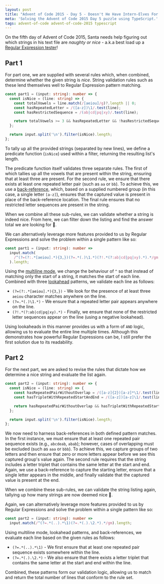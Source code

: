 ```yaml
---
layout: post
title: "Advent of Code 2015 - Day 5 - Doesn't He Have Intern-Elves For This?"
meta: 'Solving the Advent of Code 2015 Day 5 puzzle using TypeScript.'
tags: advent-of-code advent-of-code-2015 typescript
---
```


On the fifth day of Advent of Code 2015, Santa needs help figuring out which strings in his text file are _naughty or nice_ - a.k.a best load up a [Regular Expression tester](https://regex101.com/)!

<!--more-->

## Part 1

For part one, we are supplied with several rules which, when combined, determine whether the given string is _nice_.
String validation rules such as these lend themselves well to Regular Expression pattern matching.

```typescript
const part1 = (input: string): number => {
  const isNice = (line: string) => {
    const totalVowels = line.match(/[aeiou]/g)?.length || 0;
    const hasRepeatedLetter = /([a-z])\1/.test(line);
    const hasRestrictedSequence = /(ab|cd|pq|xy)/.test(line);

    return totalVowels >= 3 && hasRepeatedLetter && !hasRestrictedSequence;
  };

  return input.split('\n').filter(isNice).length;
};
```

To tally up all the provided strings (separated by new lines), we define a predicate function (`isNice`) used within a filter, returning the resulting list's length.

The predicate function itself validates three separate rules.
The first of which tallies up all the vowels that are present within the string, ensuring that at least three are present.
For the second rule, we ensure that there exists at least one repeated letter pair (such as `aa` or `bb`).
To achieve this, we use a [back-reference](https://javascript.info/regexp-backreferences), which, based on a supplied numbered group (in this case, a single letter `[a-z]`), ensures that the captured value is present in place of the back-reference location.
The final rule ensures that no restricted letter sequences are present in the string.

When we combine all these sub-rules, we can validate whether a string is indeed nice.
From here, we can filter down the listing and find the answer total we are looking for 🌟.

We can alternatively leverage more features provided to us by Regular Expressions and solve the problem within a single pattern like so:

```typescript
const part1 = (input: string): number =>
  input.match(
    /^(?=(?:.*[aeiou].*){3,})(?=.*(.)\1.*)(?!.*(?:ab|cd|pq|xy).*).*/gm
  ).length;
```

Using the [multiline mode](https://javascript.info/regexp-multiline-mode), we change the behaviour of `^` so that instead of matching only the start of a string, it matches the start of each line.
Combined with three [lookahead](https://javascript.info/regexp-lookahead-lookbehind) patterns, we validate each line as follows:

- `(?=(?:.*[aeiou].*){3,})` - We look for the presence of at least three `aeiou` character matches anywhere on the line.
- `(?=.*(.)\1.*)` - We ensure that a repeated letter pair appears anywhere on the line.
- `(?!.*(?:ab|cd|pq|xy).*)` - Finally, we ensure that none of the restricted letter sequences appear on the line (using a negative lookahead).

Using lookaheads in this manner provides us with a form of `AND` logic, allowing us to evaluate the entire line multiple times.
Although this demonstrates how powerful Regular Expressions can be, I still prefer the first solution due to its readability.

## Part 2

For the next part, we are asked to revise the rules that dictate how we determine a nice string and evaluate the list again.

```typescript
const part2 = (input: string): number => {
  const isNice = (line: string) => {
    const hasRepeatedPairWithoutOverlap = /([a-z]{2})[a-z]*\1/.test(line);
    const hasTripletWithRepeatedStartAndEnd = /([a-z])[a-z]\1/.test(line);

    return hasRepeatedPairWithoutOverlap && hasTripletWithRepeatedStartAndEnd;
  };

  return input.split('\n').filter(isNice).length;
};
```

We now need to harness back-references in both defined pattern matches.
In the first instance, we must ensure that at least one repeated pair sequence exists (e.g., `abcdeab`, `abab`); however, cases of overlapping must be excluded (such as `aaa` or `bbb`).
To achieve this, we capture groups of two letters and then ensure that zero or more letters appear before we see this captured group's value again.
The second rule requires that the string includes a letter triplet that contains the same letter at the start and end.
Again, we use a back-reference to capture the starting letter, ensure that a single letter appears in the middle, and finally validate that the captured value is present at the end.

When we combine these sub-rules, we can validate the string listing again, tallying up how many strings are now deemed nice 🌟.

Again, we can alternatively leverage more features provided to us by Regular Expressions and solve the problem within a single pattern like so:

```typescript
const part2 = (input: string): number =>
  input.match(/^(?=.*(..).*\1)(?=.*(.).\2.*).*/gm).length;
```

Using multiline mode, lookahead patterns, and back-references, we evaluate each line based on the given rules as follows:

- `(?=.*(..).*\1)` - We first ensure that at least one repeated pair sequence exists somewhere within the line.
- `(?=.*(.).\2.*)` - We also ensure that there exists a letter triplet that contains the same letter at the start and end within the line.

Combined, these patterns form our validation logic, allowing us to match and return the total number of lines that conform to the rule set.
